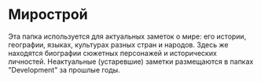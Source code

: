 # Мирострой
Эта папка используется для актуальных заметок о мире: его истории, географии, языках, культурах разных стран и народов. Здесь же находятся биографии сюжетных персонажей и исторических личностей. Неактуальные (устаревшие) заметки размещаются в папках "Development" за прошлые годы.
